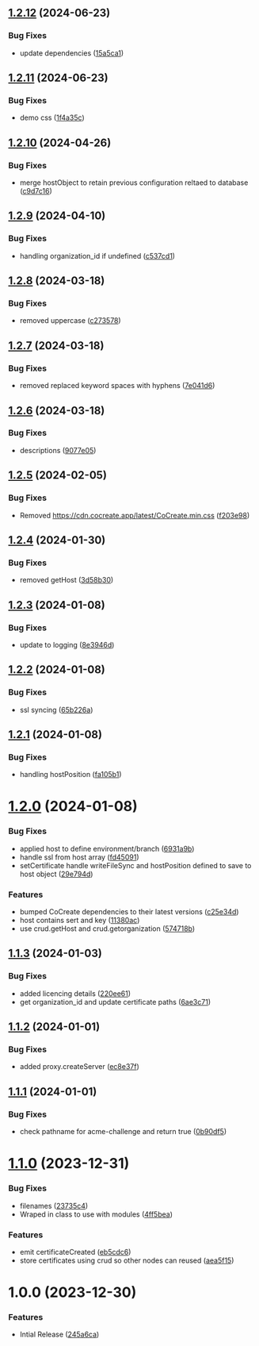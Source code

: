 ## [1.2.12](https://github.com/CoCreate-app/CoCreate-acme/compare/v1.2.11...v1.2.12) (2024-06-23)


### Bug Fixes

* update dependencies ([15a5ca1](https://github.com/CoCreate-app/CoCreate-acme/commit/15a5ca13c7e22e8cbccb5cc937aacb4d98b9dddf))

## [1.2.11](https://github.com/CoCreate-app/CoCreate-acme/compare/v1.2.10...v1.2.11) (2024-06-23)


### Bug Fixes

* demo css ([1f4a35c](https://github.com/CoCreate-app/CoCreate-acme/commit/1f4a35cdf2e101803c8eafc3fefa149ad2719016))

## [1.2.10](https://github.com/CoCreate-app/CoCreate-acme/compare/v1.2.9...v1.2.10) (2024-04-26)


### Bug Fixes

* merge hostObject to retain previous configuration reltaed to database ([c9d7c16](https://github.com/CoCreate-app/CoCreate-acme/commit/c9d7c160dfd07f3f5a91c9e2cebab5da2d86ec1c))

## [1.2.9](https://github.com/CoCreate-app/CoCreate-acme/compare/v1.2.8...v1.2.9) (2024-04-10)


### Bug Fixes

* handling organization_id  if undefined ([c537cd1](https://github.com/CoCreate-app/CoCreate-acme/commit/c537cd18ef84d4b6d102e2028321a623756c0dfc))

## [1.2.8](https://github.com/CoCreate-app/CoCreate-acme/compare/v1.2.7...v1.2.8) (2024-03-18)


### Bug Fixes

* removed uppercase ([c273578](https://github.com/CoCreate-app/CoCreate-acme/commit/c2735787b95f6c50e5f06fb133a5d6cac2d0d00d))

## [1.2.7](https://github.com/CoCreate-app/CoCreate-acme/compare/v1.2.6...v1.2.7) (2024-03-18)


### Bug Fixes

* removed replaced keyword spaces with hyphens ([7e041d6](https://github.com/CoCreate-app/CoCreate-acme/commit/7e041d669135dd8c372864a32d9a17bcf33feace))

## [1.2.6](https://github.com/CoCreate-app/CoCreate-acme/compare/v1.2.5...v1.2.6) (2024-03-18)


### Bug Fixes

* descriptions ([9077e05](https://github.com/CoCreate-app/CoCreate-acme/commit/9077e05c7de4cef797c6287bd7056f2b3abf6093))

## [1.2.5](https://github.com/CoCreate-app/CoCreate-acme/compare/v1.2.4...v1.2.5) (2024-02-05)


### Bug Fixes

* Removed https://cdn.cocreate.app/latest/CoCreate.min.css ([f203e98](https://github.com/CoCreate-app/CoCreate-acme/commit/f203e985e9652fc1a494aa3c2bec0763f50b4077))

## [1.2.4](https://github.com/CoCreate-app/CoCreate-acme/compare/v1.2.3...v1.2.4) (2024-01-30)


### Bug Fixes

* removed getHost ([3d58b30](https://github.com/CoCreate-app/CoCreate-acme/commit/3d58b3046f2444b76c9ce6a3f5dd78c6a17d3ca6))

## [1.2.3](https://github.com/CoCreate-app/CoCreate-acme/compare/v1.2.2...v1.2.3) (2024-01-08)


### Bug Fixes

* update to logging ([8e3946d](https://github.com/CoCreate-app/CoCreate-acme/commit/8e3946d6dc8af2719c9d76484e2f35d5b3dbee7b))

## [1.2.2](https://github.com/CoCreate-app/CoCreate-acme/compare/v1.2.1...v1.2.2) (2024-01-08)


### Bug Fixes

* ssl syncing ([65b226a](https://github.com/CoCreate-app/CoCreate-acme/commit/65b226a16487f3b8b6862092f6b3e83d8f119f51))

## [1.2.1](https://github.com/CoCreate-app/CoCreate-acme/compare/v1.2.0...v1.2.1) (2024-01-08)


### Bug Fixes

* handling hostPosition ([fa105b1](https://github.com/CoCreate-app/CoCreate-acme/commit/fa105b1a35927380cd88549d7675eebd2d80a163))

# [1.2.0](https://github.com/CoCreate-app/CoCreate-acme/compare/v1.1.3...v1.2.0) (2024-01-08)


### Bug Fixes

* applied host to define environment/branch ([6931a9b](https://github.com/CoCreate-app/CoCreate-acme/commit/6931a9b81bfdf5b095534f7f42c6b9df1ea99141))
* handle ssl from host array ([fd45091](https://github.com/CoCreate-app/CoCreate-acme/commit/fd450914804b389647af52a1c40f6569e44066cf))
* setCertificate handle writeFileSync and hostPosition defined to save to host object ([29e794d](https://github.com/CoCreate-app/CoCreate-acme/commit/29e794de6d38584462ea926f3ef957d42b97c0bf))


### Features

* bumped CoCreate dependencies to their latest versions ([c25e34d](https://github.com/CoCreate-app/CoCreate-acme/commit/c25e34de1e47f660c773c7ea242e4ff2b060c936))
* host contains sert and key ([11380ac](https://github.com/CoCreate-app/CoCreate-acme/commit/11380acb7463e13d14a3e6ea856c288cef1d26c4))
* use crud.getHost and crud.getorganization ([574718b](https://github.com/CoCreate-app/CoCreate-acme/commit/574718b0ae035b63f6e70f4423ea1fd484bc80cc))

## [1.1.3](https://github.com/CoCreate-app/CoCreate-acme/compare/v1.1.2...v1.1.3) (2024-01-03)


### Bug Fixes

* added licencing details ([220ee61](https://github.com/CoCreate-app/CoCreate-acme/commit/220ee61a9d954a62a5c505a34995e287f6f01c12))
* get organization_id and update certificate paths ([6ae3c71](https://github.com/CoCreate-app/CoCreate-acme/commit/6ae3c71cc1f16d6f93ec767bd5b4dae28b669764))

## [1.1.2](https://github.com/CoCreate-app/CoCreate-acme/compare/v1.1.1...v1.1.2) (2024-01-01)


### Bug Fixes

* added proxy.createServer ([ec8e37f](https://github.com/CoCreate-app/CoCreate-acme/commit/ec8e37fbce371bd615807f290e695e2880572fb8))

## [1.1.1](https://github.com/CoCreate-app/CoCreate-acme/compare/v1.1.0...v1.1.1) (2024-01-01)


### Bug Fixes

* check pathname for acme-challenge and return true ([0b90df5](https://github.com/CoCreate-app/CoCreate-acme/commit/0b90df504cb452bc60a822ea55c0987c71e3fa11))

# [1.1.0](https://github.com/CoCreate-app/CoCreate-acme/compare/v1.0.0...v1.1.0) (2023-12-31)


### Bug Fixes

* filenames ([23735c4](https://github.com/CoCreate-app/CoCreate-acme/commit/23735c44f30cdd848959a3046ac40665302f38b6))
* Wraped in class to use with modules ([4ff5bea](https://github.com/CoCreate-app/CoCreate-acme/commit/4ff5beabf9aee2b53d41839d3c6f276344726cb3))


### Features

* emit certificateCreated ([eb5cdc6](https://github.com/CoCreate-app/CoCreate-acme/commit/eb5cdc6142c7bfd15f548bbdaf908c33e3f6c19f))
* store certificates using crud so other nodes can reused ([aea5f15](https://github.com/CoCreate-app/CoCreate-acme/commit/aea5f1557f358934f6b08c9f94a734af80a56f6e))

# 1.0.0 (2023-12-30)


### Features

* Intial Release ([245a6ca](https://github.com/CoCreate-app/CoCreate-acme/commit/245a6ca55bcdc0d8285f6d0db0b35574991d29c4))
